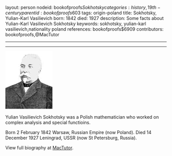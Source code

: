 layout: person
nodeid: bookofproofs$Sokhotsky
categories: history,19th-century
parentid: bookofproofs$603
tags: origin-poland
title: Sokhotsky, Yulian-Karl Vasilievich
born: 1842
died: 1927
description: Some facts about Yulian-Karl Vasilievich Sokhotsky
keywords: sokhotsky, yulian-karl vasilievich,nationality poland
references: bookofproofs$6909
contributors: bookofproofs,@MacTutor

---


---

![Sokhotsky.jpg](https://github.com/bookofproofs/bookofproofs.github.io/blob/main/_sources/_assets/images/portraits/Sokhotsky.jpg?raw=true)

Yulian Vasilievich Sokhotsky was a Polish mathematician who worked on complex analysis and special functioins.

Born 2 February 1842 Warsaw, Russian Empire (now Poland). Died 14 December 1927 Leningrad, USSR (now St Petersburg, Russia).


View full biography at [MacTutor](https://mathshistory.st-andrews.ac.uk/Biographies/Sokhotsky/).